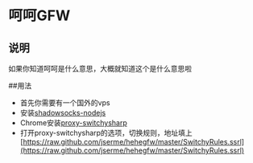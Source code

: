 # 呵呵GFW

## 说明
如果你知道呵呵是什么意思，大概就知道这个是什么意思啦

##用法

* 首先你需要有一个国外的vps
* 安装[shadowsocks-nodejs](https://github.com/clowwindy/shadowsocks-nodejs)
* Chrome安装[proxy-switchysharp](https://chrome.google.com/webstore/detail/proxy-switchysharp/dpplabbmogkhghncfbfdeeokoefdjegm)
* 打开proxy-switchysharp的选项，切换规则，地址填上[https://raw.github.com/jserme/hehegfw/master/SwitchyRules.ssrl](https://raw.github.com/jserme/hehegfw/master/SwitchyRules.ssrl)
